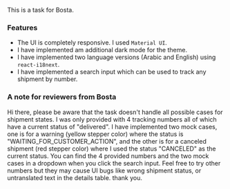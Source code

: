 This is a task for Bosta.

### Features
- The UI is completely responsive. I used `Material UI`.
- I have implemented am additional dark mode for the theme.
- I have implemented two language versions (Arabic and English) using `react-i18next`.
- I have implemented a search input which can be used to track any shipment by number.

### A note for reviewers from Bosta
Hi there, please be aware that the task doesn't handle all possible cases for shipment states. I was only provided with 4 tracking numbers all of which have a current status of "delivered". I have implemented two mock cases, one is for a warning (yellow stepper color) where the status is "WAITING_FOR_CUSTOMER_ACTION", and the other is for a canceled shipment (red stepper color) where I used the status "CANCELED" as the current status. You can find the 4 provided numbers and the two mock cases in a dropdown when you click the search input. Feel free to try other numbers but they may cause UI bugs like wrong shipment status, or untranslated text in the details table. thank you.
